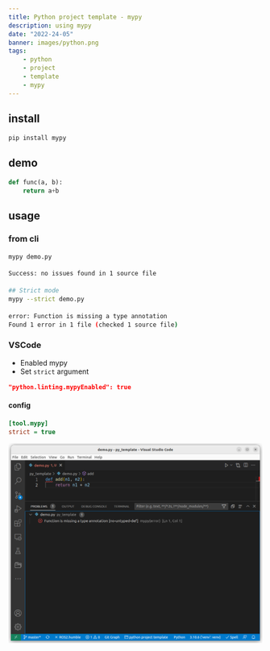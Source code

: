 ```yaml
---
title: Python project template - mypy
description: using mypy
date: "2022-24-05"
banner: images/python.png
tags:
    - python
    - project
    - template
    - mypy
---
```


## install
```
pip install mypy
```

## demo

```python title="demo.py"
def func(a, b):
    return a+b

```
## usage
### from cli

```bash title="shell"
mypy demo.py

Success: no issues found in 1 source file

## Strict mode
mypy --strict demo.py

error: Function is missing a type annotation
Found 1 error in 1 file (checked 1 source file)
```

### VSCode
- Enabled mypy
- Set `strict` argument


```json title="settings.json"
"python.linting.mypyEnabled": true
```

#### config
```ini title="pyproject.toml"
[tool.mypy]
strict = true

```

![](images/mypy_vscode.png)